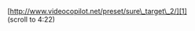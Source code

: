 [http://www.videocopilot.net/preset/sure\_target\_2/][1]  
(scroll to 4:22)

 [1]: http://www.videocopilot.net/preset/sure_target_2/